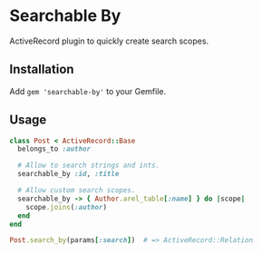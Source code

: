 # Searchable By

ActiveRecord plugin to quickly create search scopes.

## Installation

Add `gem 'searchable-by'` to your Gemfile.

## Usage

```ruby
class Post < ActiveRecord::Base
  belongs_to :author

  # Allow to search strings and ints.
  searchable_by :id, :title

  # Allow custom search scopes.
  searchable_by -> { Author.arel_table[:name] } do |scope|
    scope.joins(:author)
  end
end

Post.search_by(params[:search])  # => ActiveRecord::Relation
```
